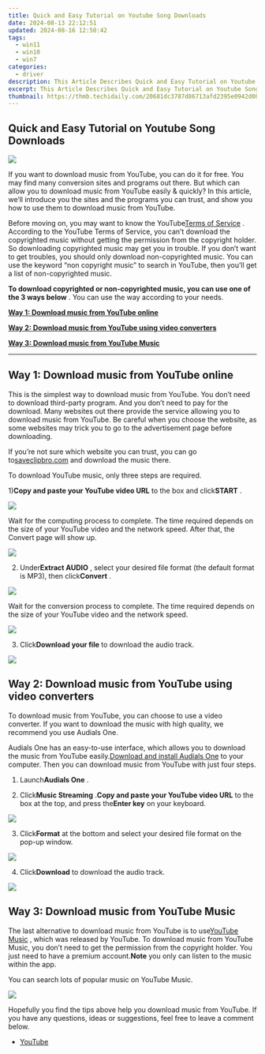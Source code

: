 ```yaml
---
title: Quick and Easy Tutorial on Youtube Song Downloads
date: 2024-08-13 22:12:51
updated: 2024-08-16 12:50:42
tags:
  - win11
  - win10
  - win7
categories:
  - driver
description: This Article Describes Quick and Easy Tutorial on Youtube Song Downloads
excerpt: This Article Describes Quick and Easy Tutorial on Youtube Song Downloads
thumbnail: https://thmb.techidaily.com/20681dc3787d86713afd2395e0942d0819f5bca12434956d1fe5521df7d6718e.jpg
---
```


## Quick and Easy Tutorial on Youtube Song Downloads

![](https://images.drivereasy.com/wp-content/uploads/2019/03/image-379.png)

 If you want to download music from YouTube, you can do it for free. You may find many conversion sites and programs out there. But which can allow you to download music from YouTube easily & quickly? In this article, we’ll introduce you the sites and the programs you can trust, and show you how to use them to download music from YouTube.  

 Before moving on, you may want to know the YouTube[Terms of Service](http://www.youtube.com/t/terms) . According to the YouTube Terms of Service, you can’t download the copyrighted music without getting the permission from the copyright holder. So downloading copyrighted music may get you in trouble. If you don’t want to get troubles, you should only download non-copyrighted music. You can use the keyword “non copyright music” to search in YouTube, then you’ll get a list of non-copyrighted music.  

 **To download copyrighted or non-copyrighted music, you can use one of the 3 ways below** . You can use the way according to your needs.  

[**Way 1: Download music from YouTube online**](https://tools.techidaily.com/drivereasy/download/)

[**Way 2: Download music from YouTube using video converters**](https://tools.techidaily.com/drivereasy/download/)

[**Way 3: Download music from YouTube Music**](https://tools.techidaily.com/drivereasy/download/)

---

## Way 1: Download music from YouTube online  

 This is the simplest way to download music from YouTube. You don’t need to download third-party program. And you don’t need to pay for the download. Many websites out there provide the service allowing you to download music from YouTube. Be careful when you choose the website, as some websites may trick you to go to the advertisement page before downloading.  

 If you’re not sure which website you can trust, you can go to[saveclipbro.com](https://www.saveclipbro.com/) and download the music there.  

To download YouTube music, only three steps are required.

 1)**Copy and paste your YouTube video URL** to the box and click**START** .

![](https://images.drivereasy.com/wp-content/uploads/2019/03/image-361.png)

 Wait for the computing process to complete. The time required depends on the size of your YouTube video and the network speed. After that, the Convert page will show up.

![](https://images.drivereasy.com/wp-content/uploads/2019/03/image-362.png)

 2) Under**Extract AUDIO** , select your desired file format (the default format is MP3), then click**Convert** .

![](https://images.drivereasy.com/wp-content/uploads/2019/03/image-363.png)

 Wait for the conversion process to complete. The time required depends on the size of your YouTube video and the network speed.

![](https://images.drivereasy.com/wp-content/uploads/2019/03/image-364.png)

 3) Click**Download your file** to download the audio track.

![](https://images.drivereasy.com/wp-content/uploads/2019/03/image-367.png)

## Way 2: Download music from YouTube using video converters  

 To download music from YouTube, you can choose to use a video converter. If you want to download the music with high quality, we recommend you use Audials One.  

 Audials One has an easy-to-use interface, which allows you to download the music from YouTube easily.[Download and install Audials One](https://tools.techidaily.com/drivereasy/download/) to your computer. Then you can download music from YouTube with just four steps.  

 1) Launch**Audials One** .

 2) Click**Music Streaming** .**Copy and paste your YouTube video URL** to the box at the top, and press the**Enter key** on your keyboard.

![](https://images.drivereasy.com/wp-content/uploads/2019/03/image-369.png)

 3) Click**Format** at the bottom and select your desired file format on the pop-up window.

![](https://images.drivereasy.com/wp-content/uploads/2019/03/image-371.png)

 4) Click**Download** to download the audio track.

![](https://images.drivereasy.com/wp-content/uploads/2019/03/image-372.png)

## Way 3: Download music from YouTube Music  

 The last alternative to download music from YouTube is to use[YouTube Music](https://music.youtube.com/) , which was released by YouTube. To download music from YouTube Music, you don’t need to get the permission from the copyright holder. You just need to have a premium account.**Note** you only can listen to the music within the app.  

You can search lots of popular music on YouTube Music.

![](https://images.drivereasy.com/wp-content/uploads/2019/03/image-374.png)

 Hopefully you find the tips above help you download music from YouTube. If you have any questions, ideas or suggestions, feel free to leave a comment below.  

* [YouTube](https://tools.techidaily.com/drivereasy/download/)

<ins class="adsbygoogle"
     style="display:block"
     data-ad-format="autorelaxed"
     data-ad-client="ca-pub-7571918770474297"
     data-ad-slot="1223367746"></ins>



<ins class="adsbygoogle"
     style="display:block"
     data-ad-client="ca-pub-7571918770474297"
     data-ad-slot="8358498916"
     data-ad-format="auto"
     data-full-width-responsive="true"></ins>
